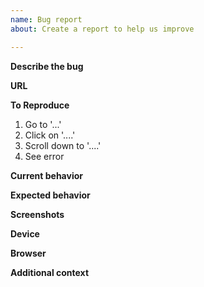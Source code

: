 ```yaml
---
name: Bug report
about: Create a report to help us improve

---
```


**Describe the bug**
<!--- A clear and concise description of what the bug is --->

**URL**

**To Reproduce**
<!--- Steps to reproduce the behavior --->
1. Go to '...'
2. Click on '....'
3. Scroll down to '....'
4. See error

**Current behavior**
<!--- A clear and concise description of what happened --->

**Expected behavior**
<!--- A clear and concise description of what you expected to happen --->

**Screenshots**
<!--- If applicable, add screenshots or a gif to help explain your problem --->

**Device**
<!--- Desktop/laptop, tablet, or phone? --->

**Browser**
<!---  Use https://www.whatismybrowser.com/ if unsure of browser --->

**Additional context**
<!--- Add any other context about the problem here. Does this prevent a user from completing a task? If so, what task? --->

